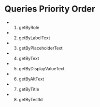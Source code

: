 # Queries Priority Order

- 1. getByRole
- 2. getByLabelText
- 3. getByPlaceholderText
- 4. getByText
- 5. getByDisplayValueText
- 6. getByAltText
- 7. getByTitle
- 8. getByTestId
